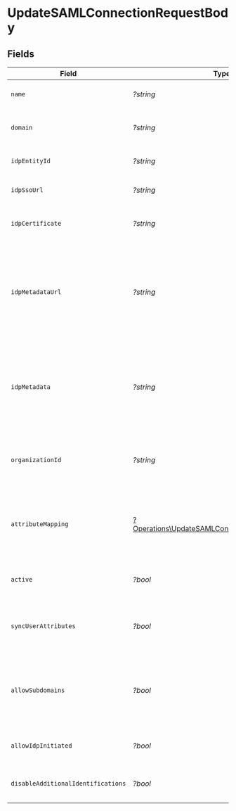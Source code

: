 # UpdateSAMLConnectionRequestBody


## Fields

| Field                                                                                                                               | Type                                                                                                                                | Required                                                                                                                            | Description                                                                                                                         |
| ----------------------------------------------------------------------------------------------------------------------------------- | ----------------------------------------------------------------------------------------------------------------------------------- | ----------------------------------------------------------------------------------------------------------------------------------- | ----------------------------------------------------------------------------------------------------------------------------------- |
| `name`                                                                                                                              | *?string*                                                                                                                           | :heavy_minus_sign:                                                                                                                  | The name of the new SAML Connection                                                                                                 |
| `domain`                                                                                                                            | *?string*                                                                                                                           | :heavy_minus_sign:                                                                                                                  | The domain to use for the new SAML Connection                                                                                       |
| `idpEntityId`                                                                                                                       | *?string*                                                                                                                           | :heavy_minus_sign:                                                                                                                  | The entity id as provided by the IdP                                                                                                |
| `idpSsoUrl`                                                                                                                         | *?string*                                                                                                                           | :heavy_minus_sign:                                                                                                                  | The SSO url as provided by the IdP                                                                                                  |
| `idpCertificate`                                                                                                                    | *?string*                                                                                                                           | :heavy_minus_sign:                                                                                                                  | The x509 certificated as provided by the IdP                                                                                        |
| `idpMetadataUrl`                                                                                                                    | *?string*                                                                                                                           | :heavy_minus_sign:                                                                                                                  | The URL which serves the IdP metadata. If present, it takes priority over the corresponding individual properties and replaces them |
| `idpMetadata`                                                                                                                       | *?string*                                                                                                                           | :heavy_minus_sign:                                                                                                                  | The XML content of the IdP metadata file. If present, it takes priority over the corresponding individual properties                |
| `organizationId`                                                                                                                    | *?string*                                                                                                                           | :heavy_minus_sign:                                                                                                                  | The ID of the organization to which users of this SAML Connection will be added                                                     |
| `attributeMapping`                                                                                                                  | [?Operations\UpdateSAMLConnectionAttributeMapping](../../Models/Operations/UpdateSAMLConnectionAttributeMapping.md)                 | :heavy_minus_sign:                                                                                                                  | Define the atrtibute name mapping between Identity Provider and Clerk's user properties                                             |
| `active`                                                                                                                            | *?bool*                                                                                                                             | :heavy_minus_sign:                                                                                                                  | Activate or de-activate the SAML Connection                                                                                         |
| `syncUserAttributes`                                                                                                                | *?bool*                                                                                                                             | :heavy_minus_sign:                                                                                                                  | Controls whether to update the user's attributes in each sign-in                                                                    |
| `allowSubdomains`                                                                                                                   | *?bool*                                                                                                                             | :heavy_minus_sign:                                                                                                                  | Allow users with an email address subdomain to use this connection in order to authenticate                                         |
| `allowIdpInitiated`                                                                                                                 | *?bool*                                                                                                                             | :heavy_minus_sign:                                                                                                                  | Enable or deactivate IdP-initiated flows                                                                                            |
| `disableAdditionalIdentifications`                                                                                                  | *?bool*                                                                                                                             | :heavy_minus_sign:                                                                                                                  | Enable or deactivate additional identifications                                                                                     |